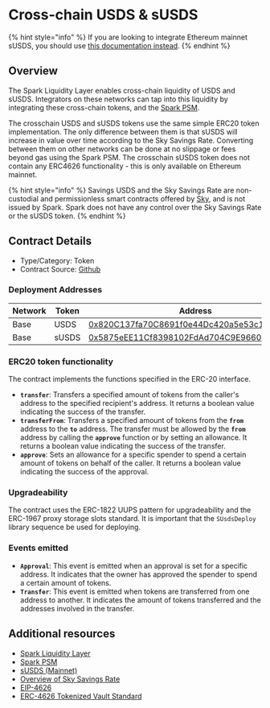 # Cross-chain USDS & sUSDS

{% hint style="info" %}
If you are looking to integrate Ethereum mainnet sUSDS, you should use [this documentation instead](susds-token.md).
{% endhint %}

## Overview

The Spark Liquidity Layer enables cross-chain liquidity of USDS and sUSDS. Integrators on these networks can tap into this liquidity by integrating these cross-chain tokens, and the [Spark PSM](spark-psm.md).&#x20;

The crosschain USDS and sUSDS tokens use the same simple ERC20 token implementation. The only difference between them is that sUSDS will increase in value over time according to the Sky Savings Rate. Converting between them on other networks can be done at no slippage or fees beyond gas using the Spark PSM. The crosschain sUSDS token does not contain any ERC4626 functionality - this is only available on Ethereum mainnet.

{% hint style="info" %}
Savings USDS and the Sky Savings Rate are non-custodial and permissionless smart contracts offered by [Sky](https://sky.money), and is not issued by Spark. Spark does not have any control over the Sky Savings Rate or the sUSDS token.
{% endhint %}

## Contract Details

* Type/Category: Token
* Contract Source: [Github](https://github.com/makerdao/usds/blob/master/src/Usds.sol)

### Deployment Addresses

| Network | Token | Address                                                                                                               |
| ------- | ----- | --------------------------------------------------------------------------------------------------------------------- |
| Base    | USDS  | [0x820C137fa70C8691f0e44Dc420a5e53c168921Dc](https://basescan.org/address/0x820c137fa70c8691f0e44dc420a5e53c168921dc) |
| Base    | sUSDS | [0x5875eEE11Cf8398102FdAd704C9E96607675467a](https://basescan.org/address/0x5875eee11cf8398102fdad704c9e96607675467a) |

### ERC20 token functionality

The contract implements the functions specified in the ERC-20 interface.

* **`transfer`**: Transfers a specified amount of tokens from the caller's address to the specified recipient's address. It returns a boolean value indicating the success of the transfer.
* **`transferFrom`**: Transfers a specified amount of tokens from the **`from`** address to the **`to`** address. The transfer must be allowed by the **`from`** address by calling the **`approve`** function or by setting an allowance. It returns a boolean value indicating the success of the transfer.
* **`approve`**: Sets an allowance for a specific spender to spend a certain amount of tokens on behalf of the caller. It returns a boolean value indicating the success of the approval.

### Upgradeability

The contract uses the ERC-1822 UUPS pattern for upgradeability and the ERC-1967 proxy storage slots standard. It is important that the `SUsdsDeploy` library sequence be used for deploying.

### Events emitted

* **`Approval`**: This event is emitted when an approval is set for a specific address. It indicates that the owner has approved the spender to spend a certain amount of tokens.
* **`Transfer`**: This event is emitted when tokens are transferred from one address to another. It indicates the amount of tokens transferred and the addresses involved in the transfer.

## Additional resources

* [Spark Liquidity Layer](https://docs.spark.fi/user-guides/spark-liquidity-layer)
* [Spark PSM](spark-psm.md)
* [sUSDS (Mainnet)](susds-token.md)
* [Overview of](https://docs.spark.fi/user-guides/earning-savings/savings-usds#what-is-dsr-1)[ Sky Savings Rate](https://docs.spark.fi/user-guides/earning-savings/savings-usds#what-is-dsr-1)
* [EIP-4626](https://eips.ethereum.org/EIPS/eip-4626)
* [ERC-4626 Tokenized Vault Standard](https://ethereum.org/en/developers/docs/standards/tokens/erc-4626/)
